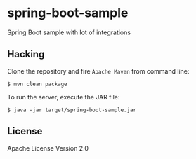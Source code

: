 # spring-boot-sample

Spring Boot sample with lot of integrations

## Hacking

Clone the repository and fire `Apache Maven` from command line:

```
$ mvn clean package
```

To run the server, execute the JAR file:

```
$ java -jar target/spring-boot-sample.jar
```

## License

Apache License Version 2.0
